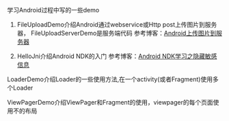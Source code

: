 学习Android过程中写的一些demo


1. FileUploadDemo介绍Android通过webservice或Http post上传图片到服务器， FileUploadServerDemo是服务端代码
参考博客：[Android上传图片到服务器](http://my.eoe.cn/isnull/archive/617.html)

2. HelloJni介绍Android NDK的入门
参考博客：[Android NDK学习之隐藏敏感信息](http://my.eoe.cn/isnull/archive/754.html)


LoaderDemo介绍Loader的一些使用方法,在一个activity(或者Fragment)使用多个Loader


ViewPagerDemo介绍ViewPager和Fragment的使用，viewpager的每个页面使用不的布局

